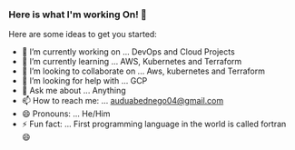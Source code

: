 ### Here is what I'm working On! 👋

Here are some ideas to get you started:

- 🔭 I’m currently working on ... DevOps and Cloud Projects 
- 🌱 I’m currently learning ... AWS, Kubernetes and Terraform 
- 👯 I’m looking to collaborate on ... Aws, kubernetes and Terraform
- 🤔 I’m looking for help with ... GCP
- 💬 Ask me about ... Anything
- 📫 How to reach me: ... auduabednego04@gmail.com
- 😄 Pronouns: ... He/Him 
- ⚡ Fun fact: ... First programming language in the world is called fortran 😄
